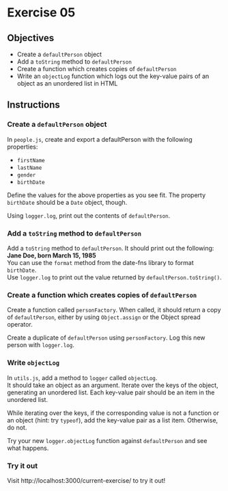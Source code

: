 # Exercise 05

## Objectives
* Create a `defaultPerson` object
* Add a `toString` method to `defaultPerson`
* Create a function which creates copies of `defaultPerson`
* Write an `objectLog` function which logs out the key-value pairs of an object
  as an unordered list in HTML

## Instructions

### Create a `defaultPerson` object
In `people.js`, create and export a defaultPerson with the following properties:
* `firstName`
* `lastName`
* `gender`
* `birthDate`

Define the values for the above properties as you see fit. The property `birthDate`
should be a `Date` object, though. 

Using `logger.log`, print out the contents of `defaultPerson`.

### Add a `toString` method to `defaultPerson`

Add a `toString` method to `defaultPerson`. It should print out the following:  
**Jane Doe, born March 15, 1985**  
You can use the `format` method from the date-fns library to format `birthDate`.  
Use `logger.log` to print out the value returned by `defaultPerson.toString()`.

### Create a function which creates copies of `defaultPerson`

Create a function called `personFactory`. When called, it should return a copy
of `defaultPerson`, either by using `Object.assign` or the Object spread operator.

Create a duplicate of `defaultPerson` using `personFactory`. Log this new person
with `logger.log`.

### Write `objectLog`
In `utils.js`, add a method to `logger` called `objectLog`.  
It should take an object as an argument. Iterate over the keys of the object,
generating an unordered list. Each key-value pair should be an item in the unordered list.

While iterating over the keys, if the corresponding value is not a function or 
an object (hint: try `typeof`), add the key-value pair as a list item. Otherwise, 
do not.  

Try your new `logger.objectLog` function against `defaultPerson` and see what happens. 

### Try it out

Visit http://localhost:3000/current-exercise/ to try it out!


